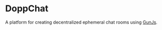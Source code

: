 # DoppChat 
A platform for creating decentralized ephemeral chat rooms using [GunJs](https://gun.eco/).
